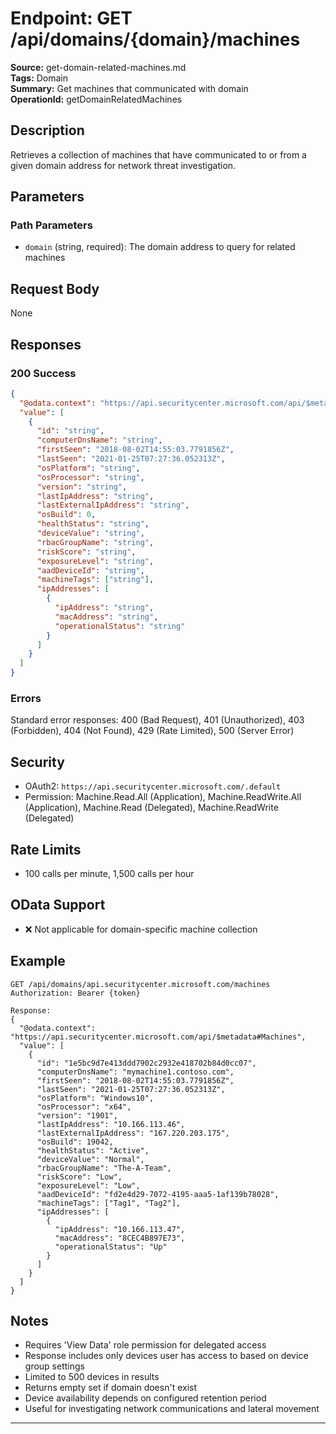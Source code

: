 # Endpoint: GET /api/domains/{domain}/machines

**Source:** get-domain-related-machines.md  
**Tags:** Domain  
**Summary:** Get machines that communicated with domain  
**OperationId:** getDomainRelatedMachines

## Description
Retrieves a collection of machines that have communicated to or from a given domain address for network threat investigation.

## Parameters
### Path Parameters
- `domain` (string, required): The domain address to query for related machines

## Request Body
None

## Responses
### 200 Success
```json
{
  "@odata.context": "https://api.securitycenter.microsoft.com/api/$metadata#Machines",
  "value": [
    {
      "id": "string",
      "computerDnsName": "string",
      "firstSeen": "2018-08-02T14:55:03.7791856Z",
      "lastSeen": "2021-01-25T07:27:36.052313Z",
      "osPlatform": "string",
      "osProcessor": "string",
      "version": "string",
      "lastIpAddress": "string",
      "lastExternalIpAddress": "string",
      "osBuild": 0,
      "healthStatus": "string",
      "deviceValue": "string",
      "rbacGroupName": "string",
      "riskScore": "string",
      "exposureLevel": "string",
      "aadDeviceId": "string",
      "machineTags": ["string"],
      "ipAddresses": [
        {
          "ipAddress": "string",
          "macAddress": "string",
          "operationalStatus": "string"
        }
      ]
    }
  ]
}
```

### Errors
Standard error responses: 400 (Bad Request), 401 (Unauthorized), 403 (Forbidden), 404 (Not Found), 429 (Rate Limited), 500 (Server Error)

## Security
- OAuth2: `https://api.securitycenter.microsoft.com/.default`
- Permission: Machine.Read.All (Application), Machine.ReadWrite.All (Application), Machine.Read (Delegated), Machine.ReadWrite (Delegated)

## Rate Limits
- 100 calls per minute, 1,500 calls per hour

## OData Support
- ❌ Not applicable for domain-specific machine collection

## Example
```http
GET /api/domains/api.securitycenter.microsoft.com/machines
Authorization: Bearer {token}

Response:
{
  "@odata.context": "https://api.securitycenter.microsoft.com/api/$metadata#Machines",
  "value": [
    {
      "id": "1e5bc9d7e413ddd7902c2932e418702b84d0cc07",
      "computerDnsName": "mymachine1.contoso.com",
      "firstSeen": "2018-08-02T14:55:03.7791856Z",
      "lastSeen": "2021-01-25T07:27:36.052313Z",
      "osPlatform": "Windows10",
      "osProcessor": "x64",
      "version": "1901",
      "lastIpAddress": "10.166.113.46",
      "lastExternalIpAddress": "167.220.203.175",
      "osBuild": 19042,
      "healthStatus": "Active",
      "deviceValue": "Normal",
      "rbacGroupName": "The-A-Team",
      "riskScore": "Low",
      "exposureLevel": "Low",
      "aadDeviceId": "fd2e4d29-7072-4195-aaa5-1af139b78028",
      "machineTags": ["Tag1", "Tag2"],
      "ipAddresses": [
        {
          "ipAddress": "10.166.113.47",
          "macAddress": "8CEC4B897E73",
          "operationalStatus": "Up"
        }
      ]
    }
  ]
}
```

## Notes
- Requires 'View Data' role permission for delegated access
- Response includes only devices user has access to based on device group settings
- Limited to 500 devices in results
- Returns empty set if domain doesn't exist
- Device availability depends on configured retention period
- Useful for investigating network communications and lateral movement

---
